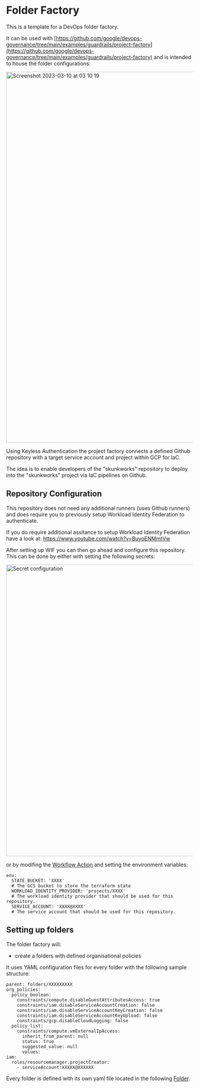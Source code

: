 # Folder Factory

This is a template for a DevOps folder factory.

It can be used with [https://github.com/google/devops-governance/tree/main/examples/guardrails/project-factory](https://github.com/google/devops-governance/tree/main/examples/guardrails/project-factory) and is intended to house the folder configurations:

<img width="1001" alt="Screenshot 2023-03-10 at 03 10 19" src="https://user-images.githubusercontent.com/94000358/224207674-92a00bc3-4972-48ef-803e-f7342bc81da4.png">

Using Keyless Authentication the project factory connects a defined Github repository with a target service account and project within GCP for IaC.

The idea is to enable developers of the "skunkworks" repository to deploy into the "skunkworks" project via IaC pipelines on Github.

## Repository Configuration
This repository does not need any additional runners (uses Github runners) and does require you to previously setup Workload Identity Federation to authenticate.

If you do require additional assitance to setup Workload Identity Federation have a look at: https://www.youtube.com/watch?v=BuyoENMmtVw

After setting up WIF you can then go ahead and configure this repository. This can be done by either with setting the following secrets:

<img width="787" alt="Secret configuration" src="https://user-images.githubusercontent.com/94000358/161538148-5b5a5047-b512-4d5a-9a95-912eb4f8a138.png">

or by modifing the [Workflow Action](.github/workflows/terraform-deployment.yml) and setting the environment variables:
```
env:
  STATE_BUCKET: 'XXXX'
  # The GCS bucket to store the terraform state 
  WORKLOAD_IDENTITY_PROVIDER: 'projects/XXXX'
  # The workload identity provider that should be used for this repository.
  SERVICE_ACCOUNT: 'XXXX@XXXX'
  # The service account that should be used for this repository.
```

## Setting up folders

The folder factory will:
- create a folders with defined organisational policies

It uses YAML configuration files for every folder with the following sample structure:
```
parent: folders/XXXXXXXXX
org_policies:
  policy_boolean:
    constraints/compute.disableGuestAttributesAccess: true
    constraints/iam.disableServiceAccountCreation: false
    constraints/iam.disableServiceAccountKeyCreation: false  
    constraints/iam.disableServiceAccountKeyUpload: false
    constraints/gcp.disableCloudLogging: false 
  policy_list:
    constraints/compute.vmExternalIpAccess:
      inherit_from_parent: null
      status: true
      suggested_value: null
      values:
iam:
  roles/resourcemanager.projectCreator:
    - serviceAccount:XXXXX@XXXXXX
```

Every folder is defined with its own yaml file located in the following [Folder](data/folders).
